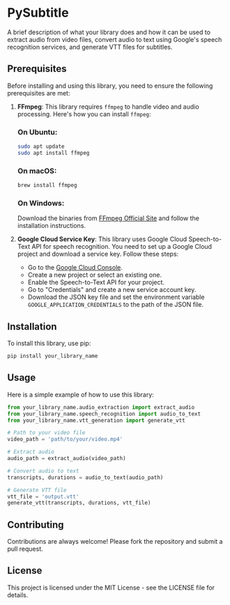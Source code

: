 # PySubtitle

A brief description of what your library does and how it can be used to extract audio from video files, convert audio to text using Google's speech recognition services, and generate VTT files for subtitles.

## Prerequisites

Before installing and using this library, you need to ensure the following prerequisites are met:

1. **FFmpeg**: This library requires `ffmpeg` to handle video and audio processing. Here's how you can install `ffmpeg`:

   ### On Ubuntu:
   ```bash
   sudo apt update
   sudo apt install ffmpeg
   ```

   ### On macOS:
   ```bash
   brew install ffmpeg
   ```

   ### On Windows:
   Download the binaries from [FFmpeg Official Site](https://ffmpeg.org/download.html) and follow the installation instructions.

2. **Google Cloud Service Key**: This library uses Google Cloud Speech-to-Text API for speech recognition. You need to set up a Google Cloud project and download a service key. Follow these steps:
   - Go to the [Google Cloud Console](https://console.cloud.google.com/).
   - Create a new project or select an existing one.
   - Enable the Speech-to-Text API for your project.
   - Go to "Credentials" and create a new service account key.
   - Download the JSON key file and set the environment variable `GOOGLE_APPLICATION_CREDENTIALS` to the path of the JSON file.

## Installation

To install this library, use pip:

```bash
pip install your_library_name
```

## Usage

Here is a simple example of how to use this library:

```python
from your_library_name.audio_extraction import extract_audio
from your_library_name.speech_recognition import audio_to_text
from your_library_name.vtt_generation import generate_vtt

# Path to your video file
video_path = 'path/to/your/video.mp4'

# Extract audio
audio_path = extract_audio(video_path)

# Convert audio to text
transcripts, durations = audio_to_text(audio_path)

# Generate VTT file
vtt_file = 'output.vtt'
generate_vtt(transcripts, durations, vtt_file)
```

## Contributing

Contributions are always welcome! Please fork the repository and submit a pull request.

## License

This project is licensed under the MIT License - see the LICENSE file for details.
